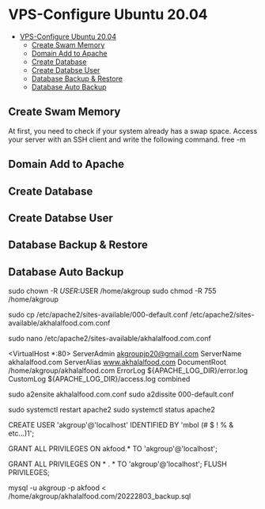 # VPS-Configure Ubuntu 20.04

- [VPS-Configure Ubuntu 20.04](#vps-configure-ubuntu-2004)
  - [Create Swam Memory](#create-swam-memory)
  - [Domain Add to Apache](#domain-add-to-apache)
  - [Create Database](#create-database)
  - [Create Databse User](#create-databse-user)
  - [Database Backup & Restore](#database-backup--restore)
  - [Database Auto Backup](#database-auto-backup)


## Create Swam Memory
At first, you need to check if your system already has a swap space. Access your server with an SSH client and write the following command.
free -m
## Domain Add to Apache
## Create Database
## Create Databse User
## Database Backup & Restore
## Database Auto Backup

sudo chown -R $USER:$USER /home/akgroup
sudo chmod -R 755 /home/akgroup

sudo cp /etc/apache2/sites-available/000-default.conf /etc/apache2/sites-available/akhalalfood.com.conf

sudo nano /etc/apache2/sites-available/akhalalfood.com.conf

<VirtualHost *:80>
    ServerAdmin akgroupjp20@gmail.com
    ServerName akhalalfood.com
    ServerAlias www.akhalalfood.com
    DocumentRoot /home/akgroup/akhalalfood.com
    ErrorLog ${APACHE_LOG_DIR}/error.log
    CustomLog ${APACHE_LOG_DIR}/access.log combined
</VirtualHost>

sudo a2ensite akhalalfood.com.conf
sudo a2dissite 000-default.conf

sudo systemctl restart apache2
sudo systemctl status apache2


CREATE USER 'akgroup'@'localhost' IDENTIFIED BY 'mbol (# $ ! % & etc...)1';

GRANT ALL PRIVILEGES ON akfood.* TO 'akgroup'@'localhost';

GRANT ALL PRIVILEGES ON * . * TO 'akgroup'@'localhost';
FLUSH PRIVILEGES;

mysql -u akgroup -p akfood < /home/akgroup/akhalalfood.com/20222803_backup.sql

